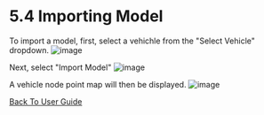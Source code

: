 # 5.4 Importing Model

To import a model, first, select a vehichle from the "Select Vehicle" dropdown.
![image](https://user-images.githubusercontent.com/112486258/213470309-d578055e-3d18-47d8-8bbc-bb5949f4546c.png)

Next, select "Import Model"
![image](https://user-images.githubusercontent.com/112486258/213470375-c14e9bf7-8543-4516-bfdc-cf7d617043b5.png)

A vehicle node point map will then be displayed.
![image](https://user-images.githubusercontent.com/112486258/213470468-254befd1-40d9-4c68-b25b-66cc094dfd10.png)




[Back To User Guide](https://github.com/rlogsdon7/Metaverse-Maintenance/blob/main/UserDocs.md)

